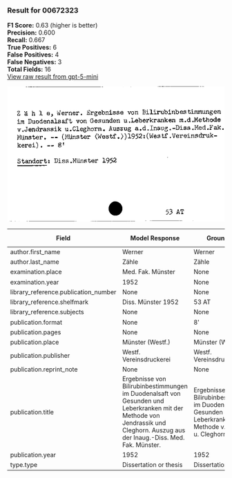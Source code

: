 ### Result for 00672323
**F1 Score:** 0.63 (higher is better)<br>**Precision:** 0.600<br>**Recall:** 0.667<br>**True Positives:** 6<br>**False Positives:** 4<br>**False Negatives:** 3<br>**Total Fields:** 16<br>[View raw result from gpt-5-mini](https://github.com/RISE-UNIBAS/humanities_data_benchmark/blob/main/results/2025-09-02/T0166/request_T0166_00672323.json)

<img src="https://github.com/RISE-UNIBAS/humanities_data_benchmark/blob/main/benchmarks/zettelkatalog/images/00672323.jpg?raw=true" alt="00672323" width="600px">

| Field | Model Response | Ground Truth | Fuzzy Score | Match |
|-------|----------------|--------------|-------------|-------|
| author.first_name | Werner | Werner | 1.000 | ✅ |
| author.last_name | Zähle | Zähle | 1.000 | ✅ |
| examination.place | Med. Fak. Münster | None | 0.000 | ❌ |
| examination.year | 1952 | None | 0.000 | ❌ |
| library_reference.publication_number | None | None | 1.000 | ✅ |
| library_reference.shelfmark | Diss. Münster 1952 | 53 AT | 0.087 | ❌ |
| library_reference.subjects | None | None | 1.000 | ✅ |
| publication.format | None | 8' | 0.000 | ❌ |
| publication.pages | None | None | 1.000 | ✅ |
| publication.place | Münster (Westf.) | Münster (Westf.) | 1.000 | ✅ |
| publication.publisher | Westf. Vereinsdruckerei | Westf. Vereinsdruckerei | 1.000 | ✅ |
| publication.reprint_note | None | None | 1.000 | ✅ |
| publication.title | Ergebnisse von Bilirubinbestimmungen im Duodenalsaft von Gesunden und Leberkranken mit der Methode von Jendrassik und Cleghorn. Auszug aus der Inaug.-Diss. Med. Fak. Münster. | Ergebnisse von Bilirubinbestimmungen im Duodenalsaft von Gesunden u. Leberkranken m.d. Methode v. Jendrassik u. Cleghorn.  | 0.791 | ❌ |
| publication.year | 1952 | 1952 | 1.000 | ✅ |
| type.type | Dissertation or thesis | Dissertation or thesis | 1.000 | ✅ |
